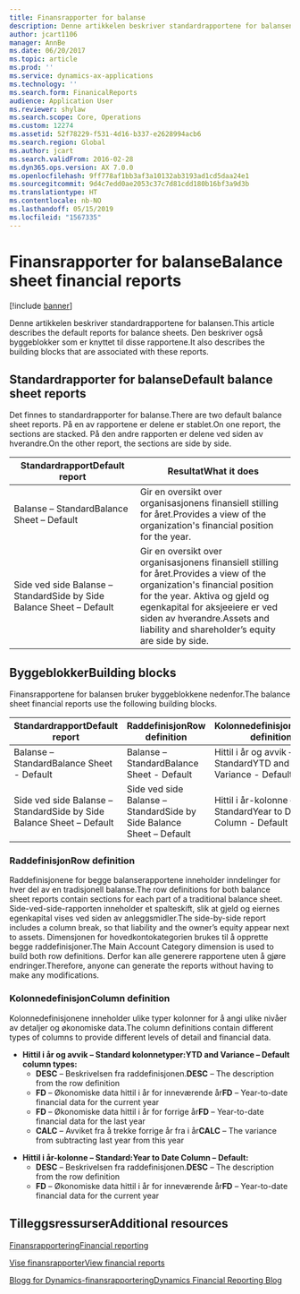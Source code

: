 ```yaml
---
title: Finansrapporter for balanse
description: Denne artikkelen beskriver standardrapportene for balansen. Den beskriver også byggeblokker som er knyttet til disse rapportene.
author: jcart1106
manager: AnnBe
ms.date: 06/20/2017
ms.topic: article
ms.prod: ''
ms.service: dynamics-ax-applications
ms.technology: ''
ms.search.form: FinanicalReports
audience: Application User
ms.reviewer: shylaw
ms.search.scope: Core, Operations
ms.custom: 12274
ms.assetid: 52f78229-f531-4d16-b337-e2628994acb6
ms.search.region: Global
ms.author: jcart
ms.search.validFrom: 2016-02-28
ms.dyn365.ops.version: AX 7.0.0
ms.openlocfilehash: 9ff778af1bb3af3a10132ab3193ad1cd5daa24e1
ms.sourcegitcommit: 9d4c7edd0ae2053c37c7d81cdd180b16bf3a9d3b
ms.translationtype: HT
ms.contentlocale: nb-NO
ms.lasthandoff: 05/15/2019
ms.locfileid: "1567335"
---
```

# <a name="balance-sheet-financial-reports"></a><span data-ttu-id="b6a81-104">Finansrapporter for balanse</span><span class="sxs-lookup"><span data-stu-id="b6a81-104">Balance sheet financial reports</span></span>

[!include [banner](../includes/banner.md)]

<span data-ttu-id="b6a81-105">Denne artikkelen beskriver standardrapportene for balansen.</span><span class="sxs-lookup"><span data-stu-id="b6a81-105">This article describes the default reports for balance sheets.</span></span> <span data-ttu-id="b6a81-106">Den beskriver også byggeblokker som er knyttet til disse rapportene.</span><span class="sxs-lookup"><span data-stu-id="b6a81-106">It also describes the building blocks that are associated with these reports.</span></span> 

<a name="default-balance-sheet-reports"></a><span data-ttu-id="b6a81-107">Standardrapporter for balanse</span><span class="sxs-lookup"><span data-stu-id="b6a81-107">Default balance sheet reports</span></span>
-----------------------------

<span data-ttu-id="b6a81-108">Det finnes to standardrapporter for balanse.</span><span class="sxs-lookup"><span data-stu-id="b6a81-108">There are two default balance sheet reports.</span></span> <span data-ttu-id="b6a81-109">På en av rapportene er delene er stablet.</span><span class="sxs-lookup"><span data-stu-id="b6a81-109">On one report, the sections are stacked.</span></span> <span data-ttu-id="b6a81-110">På den andre rapporten er delene ved siden av hverandre.</span><span class="sxs-lookup"><span data-stu-id="b6a81-110">On the other report, the sections are side by side.</span></span>

| <span data-ttu-id="b6a81-111">Standardrapport</span><span class="sxs-lookup"><span data-stu-id="b6a81-111">Default report</span></span>                       | <span data-ttu-id="b6a81-112">Resultat</span><span class="sxs-lookup"><span data-stu-id="b6a81-112">What it does</span></span>                                                                                                                           |
|--------------------------------------|----------------------------------------------------------------------------------------------------------------------------------------|
| <span data-ttu-id="b6a81-113">Balanse – Standard</span><span class="sxs-lookup"><span data-stu-id="b6a81-113">Balance Sheet – Default</span></span>              | <span data-ttu-id="b6a81-114">Gir en oversikt over organisasjonens finansiell stilling for året.</span><span class="sxs-lookup"><span data-stu-id="b6a81-114">Provides a view of the organization's financial position for the year.</span></span>                                                                 |
| <span data-ttu-id="b6a81-115">Side ved side Balanse – Standard</span><span class="sxs-lookup"><span data-stu-id="b6a81-115">Side by Side Balance Sheet – Default</span></span> | <span data-ttu-id="b6a81-116">Gir en oversikt over organisasjonens finansiell stilling for året.</span><span class="sxs-lookup"><span data-stu-id="b6a81-116">Provides a view of the organization's financial position for the year.</span></span> <span data-ttu-id="b6a81-117">Aktiva og gjeld og egenkapital for aksjeeiere er ved siden av hverandre.</span><span class="sxs-lookup"><span data-stu-id="b6a81-117">Assets and liability and shareholder’s equity are side by side.</span></span> |

## <a name="building-blocks"></a><span data-ttu-id="b6a81-118">Byggeblokker</span><span class="sxs-lookup"><span data-stu-id="b6a81-118">Building blocks</span></span>
<span data-ttu-id="b6a81-119">Finansrapportene for balansen bruker byggeblokkene nedenfor.</span><span class="sxs-lookup"><span data-stu-id="b6a81-119">The balance sheet financial reports use the following building blocks.</span></span>

| <span data-ttu-id="b6a81-120">Standardrapport</span><span class="sxs-lookup"><span data-stu-id="b6a81-120">Default report</span></span>                       | <span data-ttu-id="b6a81-121">Raddefinisjon</span><span class="sxs-lookup"><span data-stu-id="b6a81-121">Row definition</span></span>                       | <span data-ttu-id="b6a81-122">Kolonnedefinisjon</span><span class="sxs-lookup"><span data-stu-id="b6a81-122">Column definition</span></span>             |
|--------------------------------------|--------------------------------------|-------------------------------|
| <span data-ttu-id="b6a81-123">Balanse – Standard</span><span class="sxs-lookup"><span data-stu-id="b6a81-123">Balance Sheet - Default</span></span>              | <span data-ttu-id="b6a81-124">Balanse – Standard</span><span class="sxs-lookup"><span data-stu-id="b6a81-124">Balance Sheet - Default</span></span>              | <span data-ttu-id="b6a81-125">Hittil i år og avvik – Standard</span><span class="sxs-lookup"><span data-stu-id="b6a81-125">YTD and Variance - Default</span></span>    |
| <span data-ttu-id="b6a81-126">Side ved side Balanse – Standard</span><span class="sxs-lookup"><span data-stu-id="b6a81-126">Side by Side Balance Sheet – Default</span></span> | <span data-ttu-id="b6a81-127">Side ved side Balanse – Standard</span><span class="sxs-lookup"><span data-stu-id="b6a81-127">Side by Side Balance Sheet – Default</span></span> | <span data-ttu-id="b6a81-128">Hittil i år-kolonne – Standard</span><span class="sxs-lookup"><span data-stu-id="b6a81-128">Year to Date Column - Default</span></span> |

### <a name="row-definition"></a><span data-ttu-id="b6a81-129">Raddefinisjon</span><span class="sxs-lookup"><span data-stu-id="b6a81-129">Row definition</span></span>

<span data-ttu-id="b6a81-130">Raddefinisjonene for begge balanserapportene inneholder inndelinger for hver del av en tradisjonell balanse.</span><span class="sxs-lookup"><span data-stu-id="b6a81-130">The row definitions for both balance sheet reports contain sections for each part of a traditional balance sheet.</span></span> <span data-ttu-id="b6a81-131">Side-ved-side-rapporten inneholder et spalteskift, slik at gjeld og eiernes egenkapital vises ved siden av anleggsmidler.</span><span class="sxs-lookup"><span data-stu-id="b6a81-131">The side-by-side report includes a column break, so that liability and the owner’s equity appear next to assets.</span></span> <span data-ttu-id="b6a81-132">Dimensjonen for hovedkontokategorien brukes til å opprette begge raddefinisjoner.</span><span class="sxs-lookup"><span data-stu-id="b6a81-132">The Main Account Category dimension is used to build both row definitions.</span></span> <span data-ttu-id="b6a81-133">Derfor kan alle generere rapportene uten å gjøre endringer.</span><span class="sxs-lookup"><span data-stu-id="b6a81-133">Therefore, anyone can generate the reports without having to make any modifications.</span></span>

### <a name="column-definition"></a><span data-ttu-id="b6a81-134">Kolonnedefinisjon</span><span class="sxs-lookup"><span data-stu-id="b6a81-134">Column definition</span></span>

<span data-ttu-id="b6a81-135">Kolonnedefinisjonene inneholder ulike typer kolonner for å angi ulike nivåer av detaljer og økonomiske data.</span><span class="sxs-lookup"><span data-stu-id="b6a81-135">The column definitions contain different types of columns to provide different levels of detail and financial data.</span></span>

-   <span data-ttu-id="b6a81-136">**Hittil i år og avvik – Standard kolonnetyper:**</span><span class="sxs-lookup"><span data-stu-id="b6a81-136">**YTD and Variance – Default column types:**</span></span>
    -   <span data-ttu-id="b6a81-137">**DESC** – Beskrivelsen fra raddefinisjonen.</span><span class="sxs-lookup"><span data-stu-id="b6a81-137">**DESC** – The description from the row definition</span></span>
    -   <span data-ttu-id="b6a81-138">**FD** – Økonomiske data hittil i år for inneværende år</span><span class="sxs-lookup"><span data-stu-id="b6a81-138">**FD** – Year-to-date financial data for the current year</span></span>
    -   <span data-ttu-id="b6a81-139">**FD** – Økonomiske data hittil i år for forrige år</span><span class="sxs-lookup"><span data-stu-id="b6a81-139">**FD** – Year-to-date financial data for the last year</span></span>
    -   <span data-ttu-id="b6a81-140">**CALC** – Avviket fra å trekke forrige år fra i år</span><span class="sxs-lookup"><span data-stu-id="b6a81-140">**CALC** – The variance from subtracting last year from this year</span></span>

<!-- -->

-   <span data-ttu-id="b6a81-141">**Hittil i år-kolonne – Standard:**</span><span class="sxs-lookup"><span data-stu-id="b6a81-141">**Year to Date Column – Default:**</span></span>
    -   <span data-ttu-id="b6a81-142">**DESC** – Beskrivelsen fra raddefinisjonen.</span><span class="sxs-lookup"><span data-stu-id="b6a81-142">**DESC** – The description from the row definition</span></span>
    -   <span data-ttu-id="b6a81-143">**FD** – Økonomiske data hittil i år for inneværende år</span><span class="sxs-lookup"><span data-stu-id="b6a81-143">**FD** – Year-to-date financial data for the current year</span></span>



<a name="additional-resources"></a><span data-ttu-id="b6a81-144">Tilleggsressurser</span><span class="sxs-lookup"><span data-stu-id="b6a81-144">Additional resources</span></span>
--------

[<span data-ttu-id="b6a81-145">Finansrapportering</span><span class="sxs-lookup"><span data-stu-id="b6a81-145">Financial reporting</span></span>](financial-reporting-getting-started.md)

[<span data-ttu-id="b6a81-146">Vise finansrapporter</span><span class="sxs-lookup"><span data-stu-id="b6a81-146">View financial reports</span></span>](view-financial-reports.md)

[<span data-ttu-id="b6a81-147">Blogg for Dynamics-finansrapportering</span><span class="sxs-lookup"><span data-stu-id="b6a81-147">Dynamics Financial Reporting Blog</span></span>](http://blogs.msdn.com/b/dynamics_financial_reporting/)



